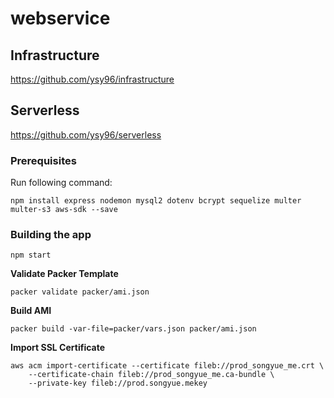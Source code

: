 # webservice

## Infrastructure
https://github.com/ysy96/infrastructure

## Serverless
https://github.com/ysy96/serverless

### Prerequisites

Run following command:
```
npm install express nodemon mysql2 dotenv bcrypt sequelize multer multer-s3 aws-sdk --save
```

### Building the app

```
npm start
```

**Validate Packer Template**
```
packer validate packer/ami.json
```

**Build AMI**
```
packer build -var-file=packer/vars.json packer/ami.json
```
**Import SSL Certificate**
```
aws acm import-certificate --certificate fileb://prod_songyue_me.crt \
    --certificate-chain fileb://prod_songyue_me.ca-bundle \
    --private-key fileb://prod.songyue.mekey
```
